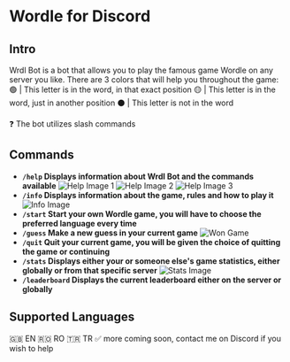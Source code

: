 # Wordle for Discord

## Intro
Wrdl Bot is a bot that allows you to play the famous game Wordle on any server you like.
There are 3 colors that will help you throughout the game:
🟢 | This letter is in the word, in that exact position
🟡 | This letter is in the word, just in another position
⚫ | This letter is not in the word

❓ The bot utilizes slash commands

## Commands

- **`/help` Displays information about Wrdl Bot and the commands available**
![Help Image 1](https://cdn.discordapp.com/attachments/1071147069982642246/1098857964435144724/image.png)
![Help Image 2](https://cdn.discordapp.com/attachments/1071147069982642246/1098858035658620938/image.png)
![Help Image 3](https://cdn.discordapp.com/attachments/1071147069982642246/1098858201618845746/image.png)
- **`/info` Displays information about the game, rules and how to play it**
![Info Image](https://cdn.discordapp.com/attachments/1071147069982642246/1098858605903622224/image.png)
- **`/start` Start your own Wordle game, you will have to choose the preferred language every time**
- **`/guess` Make a new guess in your current game**
![Won Game](https://cdn.discordapp.com/attachments/1071147069982642246/1098857775481753620/image.png)
- **`/quit` Quit your current game, you will be given the choice of quitting the game or continuing**
- **`/stats` Displays either your or someone else's game statistics, either globally or from that specific server**
![Stats Image](https://cdn.discordapp.com/attachments/1071147069982642246/1098857856893202502/image.png)
- **`/leaderboard` Displays the current leaderboard either on the server or globally**

## Supported Languages
🇬🇧 EN
🇷🇴 RO
🇹🇷 TR
✅ more coming soon, contact me on Discord if you wish to help
